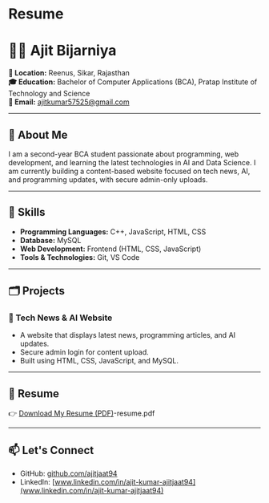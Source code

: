 # Resume
# 👨‍💻 Ajit Bijarniya

**📍 Location:** Reenus, Sikar, Rajasthan  
**🎓 Education:** Bachelor of Computer Applications (BCA), Pratap Institute of Technology and Science  
**📧 Email:** ajitkumar57525@gmail.com  

---

## 🧾 About Me

I am a second-year BCA student passionate about programming, web development, and learning the latest technologies in AI and Data Science. I am currently building a content-based website focused on tech news, AI, and programming updates, with secure admin-only uploads.

---

## 💼 Skills

- **Programming Languages:** C++, JavaScript, HTML, CSS  
- **Database:** MySQL  
- **Web Development:** Frontend (HTML, CSS, JavaScript)  
- **Tools & Technologies:** Git, VS Code  

---

## 🗂️ Projects

### 🔐 Tech News & AI Website
- A website that displays latest news, programming articles, and AI updates.
- Secure admin login for content upload.
- Built using HTML, CSS, JavaScript, and MySQL.

---

## 📄 Resume

👉 [Download My Resume (PDF)](................)-resume.pdf

---

## 📫 Let's Connect

- GitHub: [github.com/ajitjaat94 ](https://github.com/ajitjaat94)  
- LinkedIn: [www.linkedin.com/in/ajit-kumar-ajitjaat94](www.linkedin.com/in/ajit-kumar-ajitjaat94)  

